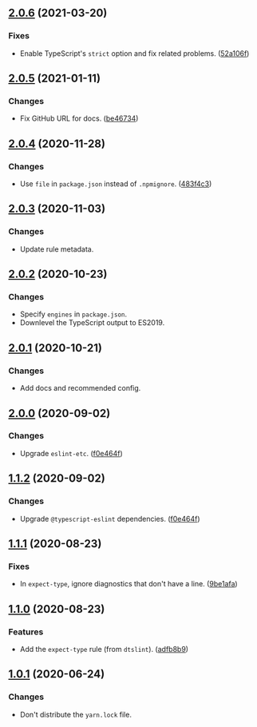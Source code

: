 <a name="2.0.6"></a>
## [2.0.6](https://github.com/cartant/eslint-plugin-dtslint/compare/v2.0.5...v2.0.6) (2021-03-20)

### Fixes

* Enable TypeScript's `strict` option and fix related problems. ([52a106f](https://github.com/cartant/eslint-plugin-dtslint/commit/52a106f))

<a name="2.0.5"></a>
## [2.0.5](https://github.com/cartant/eslint-plugin-dtslint/compare/v2.0.4...v2.0.5) (2021-01-11)

### Changes

* Fix GitHub URL for docs. ([be46734](https://github.com/cartant/eslint-plugin-dtslint/commit/be46734))

<a name="2.0.4"></a>
## [2.0.4](https://github.com/cartant/eslint-plugin-dtslint/compare/v2.0.3...v2.0.4) (2020-11-28)

### Changes

* Use `file` in `package.json` instead of `.npmignore`. ([483f4c3](https://github.com/cartant/eslint-plugin-dtslint/commit/483f4c3))

<a name="2.0.3"></a>
## [2.0.3](https://github.com/cartant/eslint-plugin-dtslint/compare/v2.0.2...v2.0.3) (2020-11-03)

### Changes

* Update rule metadata.

<a name="2.0.2"></a>
## [2.0.2](https://github.com/cartant/eslint-plugin-dtslint/compare/v2.0.1...v2.0.2) (2020-10-23)

### Changes

* Specify `engines` in `package.json`.
* Downlevel the TypeScript output to ES2019.

<a name="2.0.1"></a>
## [2.0.1](https://github.com/cartant/eslint-plugin-dtslint/compare/v2.0.0...v2.0.1) (2020-10-21)

### Changes

* Add docs and recommended config.

<a name="2.0.0"></a>
## [2.0.0](https://github.com/cartant/eslint-plugin-dtslint/compare/v1.1.2...v2.0.0) (2020-09-02)

### Changes

* Upgrade `eslint-etc`. ([f0e464f](https://github.com/cartant/eslint-plugin-dtslint/commit/f0e464f))

<a name="1.1.2"></a>
## [1.1.2](https://github.com/cartant/eslint-plugin-dtslint/compare/v1.1.1...v1.1.2) (2020-09-02)

### Changes

* Upgrade `@typescript-eslint` dependencies. ([f0e464f](https://github.com/cartant/eslint-plugin-dtslint/commit/f0e464f))

<a name="1.1.1"></a>
## [1.1.1](https://github.com/cartant/eslint-plugin-dtslint/compare/v1.1.0...v1.1.1) (2020-08-23)

### Fixes

* In `expect-type`, ignore diagnostics that don't have a line. ([9be1afa](https://github.com/cartant/eslint-plugin-dtslint/commit/9be1afa))

<a name="1.1.0"></a>
## [1.1.0](https://github.com/cartant/eslint-plugin-dtslint/compare/v1.0.1...v1.1.0) (2020-08-23)

### Features

* Add the `expect-type` rule (from `dtslint`). ([adfb8b9](https://github.com/cartant/eslint-plugin-dtslint/commit/adfb8b9))

<a name="1.0.1"></a>
## [1.0.1](https://github.com/cartant/eslint-plugin-dtslint/compare/v1.0.0...v1.0.1) (2020-06-24)

### Changes

* Don't distribute the `yarn.lock` file.